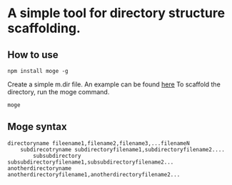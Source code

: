 # A simple tool for directory structure scaffolding. 

## How to use

```
npm install moge -g
```

Create a simple m.dir file. An example can be found [here](https://github.com/4y0/moge/tree/master/examples/m.dir)
To scaffold the directory, run the moge command.

```
moge
```

## Moge syntax
```
directoryname fileename1,filename2,filename3,...filenameN
	subdirecotryname subdirectoryfilename1,subdirectoryfilename2....
		subsubdirectory subsubdirectoryfilename1,subsubdirectoryfilename2...
anotherdirectoryname anotherdirectoryfilename1,anotherdirectoryfilename2...
```